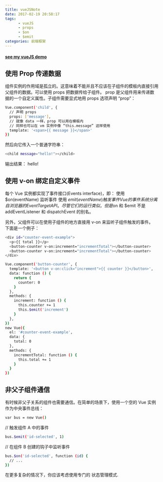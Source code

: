 ```yaml
---
title: vueJSNote
date: 2017-02-19 20:58:17
tags:
      - vueJS
      - props
      - $on
      - $emit
categories: 前端框架
---
```


#### [see my vueJS demo](http://www.icetower.cn/vue/)
## 使用 Prop 传递数据

组件实例的作用域是孤立的。这意味着不能并且不应该在子组件的模板内直接引用父组件的数据。可以使用 props 把数据传给子组件。
prop 是父组件用来传递数据的一个自定义属性。子组件需要显式地用 props 选项声明 “prop”：
```bash
Vue.component('child', {
  // 声明 props
  props: ['message'],
  // 就像 data 一样，prop 可以用在模板内
  // 同样也可以在 vm 实例中像 “this.message” 这样使用
  template: '<span>{{ message }}</span>'
})
```
然后向它传入一个普通字符串：
```bash
<child message="hello!"></child>
```
输出结果： hello!

## 使用 v-on 绑定自定义事件

每个 Vue 实例都实现了事件接口(Events interface)，即：
使用 $on(eventName) 监听事件
使用 $emit(eventName) 触发事件
Vue的事件系统分离自浏览器的EventTarget API。尽管它们的运行类似，但是$on 和 $emit 不是addEventListener 和 dispatchEvent 的别名。

另外，父组件可以在使用子组件的地方直接用 v-on 来监听子组件触发的事件。
下面是一个例子：
```bash
<div id="counter-event-example">
  <p>{{ total }}</p>
  <button-counter v-on:increment="incrementTotal"></button-counter>
  <button-counter v-on:increment="incrementTotal"></button-counter>
</div>
```
```bash
Vue.component('button-counter', {
  template: '<button v-on:click="increment">{{ counter }}</button>',
  data: function () {
    return {
      counter: 0
    }
  },
  methods: {
    increment: function () {
      this.counter += 1
      this.$emit('increment')
    }
  },
})
new Vue({
  el: '#counter-event-example',
  data: {
    total: 0
  },
  methods: {
    incrementTotal: function () {
      this.total += 1
    }
  }
})
```
## 非父子组件通信

有时候非父子关系的组件也需要通信。在简单的场景下，使用一个空的 Vue 实例作为中央事件总线：
```bash
var bus = new Vue()
```
// 触发组件 A 中的事件
```bash
bus.$emit('id-selected', 1)
```
// 在组件 B 创建的钩子中监听事件
```bash
bus.$on('id-selected', function (id) {
  // ...
})
```
在更多复杂的情况下，你应该考虑使用专门的 状态管理模式.